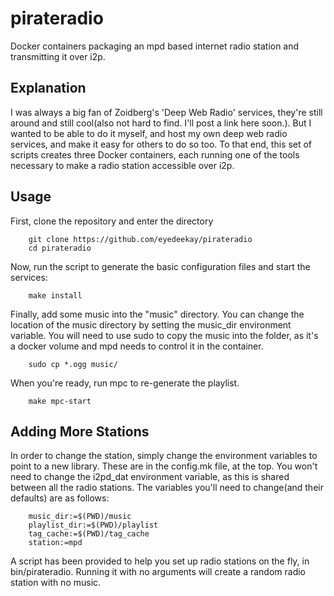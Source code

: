 # pirateradio

Docker containers packaging an mpd based internet radio station and transmitting
it over i2p.

## Explanation

I was always a big fan of Zoidberg's 'Deep Web Radio' services, they're still
around and still cool(also not hard to find. I'll post a link here soon.). But
I wanted to be able to do it myself, and host my own deep web radio services,
and make it easy for others to do so too. To that end, this set of scripts
creates three Docker containers, each running one of the tools necessary to make
a radio station accessible over i2p.

## Usage

First, clone the repository and enter the directory

        git clone https://github.com/eyedeekay/pirateradio
        cd pirateradio

Now, run the script to generate the basic configuration files and start the
services:

        make install

Finally, add some music into the "music" directory. You can change the location
of the music directory by setting the music_dir environment variable. You will
need to use sudo to copy the music into the folder, as it's a docker volume and
mpd needs to control it in the container.

        sudo cp *.ogg music/

When you're ready, run mpc to re-generate the playlist.

        make mpc-start

## Adding More Stations

In order to change the station, simply change the environment variables to point
to a new library. These are in the config.mk file, at the top. You won't need to
change the i2pd_dat environment variable, as this is shared between all the
radio stations. The variables you'll need to change(and their defaults) are as
follows:

        music_dir:=$(PWD)/music
        playlist_dir:=$(PWD)/playlist
        tag_cache:=$(PWD)/tag_cache
        station:=mpd

A script has been provided to help you set up radio stations on the fly, in
bin/pirateradio. Running it with no arguments will create a random radio station
with no music.

